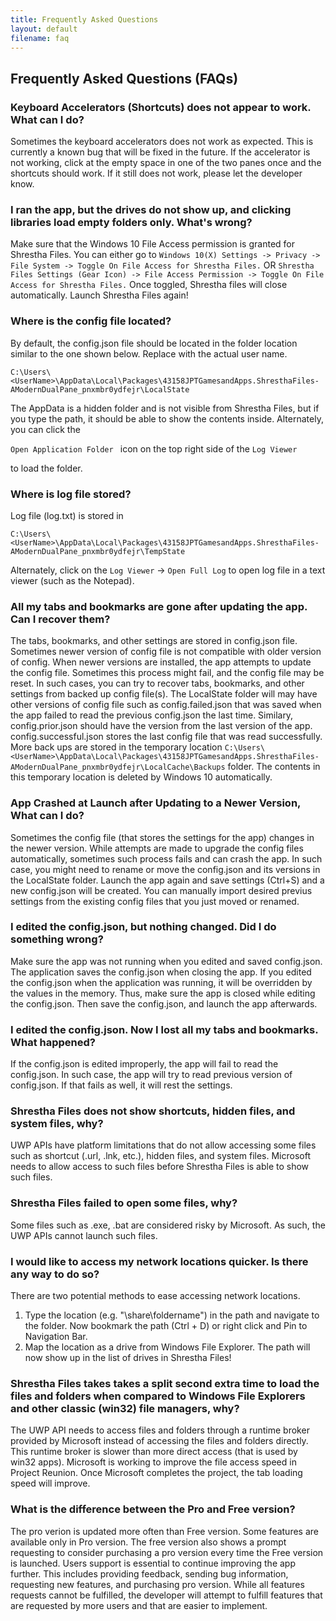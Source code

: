 ```yaml
---
title: Frequently Asked Questions
layout: default
filename: faq
--- 
```



## Frequently Asked Questions (FAQs)
### Keyboard Accelerators (Shortcuts) does not appear to work. What can I do?
Sometimes the keyboard accelerators does not work as expected. This is currently a known bug that will be fixed in the future. If the accelerator is not working, click at the empty space in one of the two panes once and the shortcuts should work. If it still does not work, please let the developer know.

### I ran the app, but the drives do not show up, and clicking libraries load empty folders only. What's wrong?
Make sure that the Windows 10 File Access permission is granted for Shrestha Files. You can either go to
```Windows 10(X) Settings -> Privacy -> File System -> Toggle On File Access for Shrestha Files.```
OR
```Shrestha Files Settings (Gear Icon) -> File Access Permission -> Toggle On File Access for Shrestha Files.```
Once toggled, Shrestha files will close automatically. Launch Shrestha Files again!

### Where is the config file located?
By default, the config.json file should be located in the folder location similar to the one shown below. Replace <UserName> with the actual user name. 
  
```C:\Users\<UserName>\AppData\Local\Packages\43158JPTGamesandApps.ShresthaFiles-AModernDualPane_pnxmbr0ydfejr\LocalState ``` 
  
The AppData is a hidden folder and is not visible from Shrestha Files, but if you type the path, it should be able to show the contents inside. Alternately, you can click the 
  
```Open Application Folder ``` 
  icon on the top right side of the 
```Log Viewer``` 

to load the folder.


### Where is log file stored?
Log file (log.txt) is stored in 

```C:\Users\<UserName>\AppData\Local\Packages\43158JPTGamesandApps.ShresthaFiles-AModernDualPane_pnxmbr0ydfejr\TempState ``` 

Alternately, click on the ```Log Viewer``` -> ```Open Full Log``` to open log file in a text viewer (such as the Notepad).


### All my tabs and bookmarks are gone after updating the app. Can I recover them?
The tabs, bookmarks, and other settings are stored in config.json file. Sometimes newer version of config file is not compatible with older version of config. When newer versions are installed, the app attempts to update the config file. Sometimes this process might fail, and the config file may be reset. In such cases, you can try to recover tabs, bookmarks, and other settings from backed up config file(s). The LocalState folder will may have other versions of config file such as config.failed.json that was saved when the app failed to read the previous config.json the last time. Similary, config.prior.json should have the version from the last version of the app. config.successful.json stores the last config file that was read successfully. More back ups are stored in the temporary location ```C:\Users\<UserName>\AppData\Local\Packages\43158JPTGamesandApps.ShresthaFiles-AModernDualPane_pnxmbr0ydfejr\LocalCache\Backups``` folder. The contents in this temporary location is deleted by Windows 10 automatically.


### App Crashed at Launch after Updating to a Newer Version, What can I do?
Sometimes the config file (that stores the settings for the app) changes in the newer version. While attempts are made to upgrade the config files automatically, sometimes such process fails and can crash the app. In such case, you might need to rename or move the config.json and its versions in the LocalState folder. Launch the app again and save settings (Ctrl+S) and a new config.json will be created. You can manually import desired previus settings from the existing config files that you just moved or renamed.

### I edited the config.json, but nothing changed. Did I do something wrong?
Make sure the app was not running when you edited and saved config.json. The application saves the config.json when closing the app. If you edited the config.json when the application was running, it will be overridden by the values in the memory. Thus, make sure the app is closed while editing the config.json. Then save the config.json, and launch the app afterwards.


### I edited the config.json. Now I lost all my tabs and bookmarks. What happened?
If the config.json is edited improperly, the app will fail to read the config.json. In such case, the app will try to read previous version of config.json. If that fails as well, it will rest the settings.

### Shrestha Files does not show shortcuts, hidden files, and system files, why?
UWP APIs have platform limitations that do not allow accessing some files such as shortcut (.url, .lnk, etc.), hidden files, and system files. Microsoft needs to allow access to such files before Shrestha Files is able to show such files.

### Shrestha Files failed to open some files, why?
Some files such as .exe, .bat are considered risky by Microsoft. As such, the UWP APIs cannot launch such files.

### I would like to access my network locations quicker. Is there any way to do so?
There are two potential methods to ease accessing network locations. 
1. Type the location (e.g. "\\share\foldername") in the path and navigate to the folder. Now bookmark the path (Ctrl + D) or right click and Pin to Navigation Bar. 
2. Map the location as a drive from Windows File Explorer. The path will now show up in the list of drives in Shrestha Files!

### Shrestha Files takes takes a split second extra time to load the files and folders when compared to Windows File Explorers and other classic (win32) file managers, why?
The UWP API needs to access files and folders through a runtime broker provided by Microsoft instead of accessing the files and folders directly. This runtime broker is slower than more direct access (that is used by win32 apps). Microsoft is working to improve the file access speed in Project Reunion. Once Microsoft completes the project, the tab loading speed will improve.

### What is the difference between the Pro and Free version?
The pro verion is updated more often than Free version. Some features are available only in Pro version. The free version also shows a prompt requesting to consider purchasing a pro version every time the Free version is launched. Users support is essential to continue improving the app further. This includes providing feedback, sending bug information, requesting new features, and purchasing pro version. While all features requests cannot be fulfilled, the developer will attempt to fulfill features that are requested by more users and that are easier to implement.

